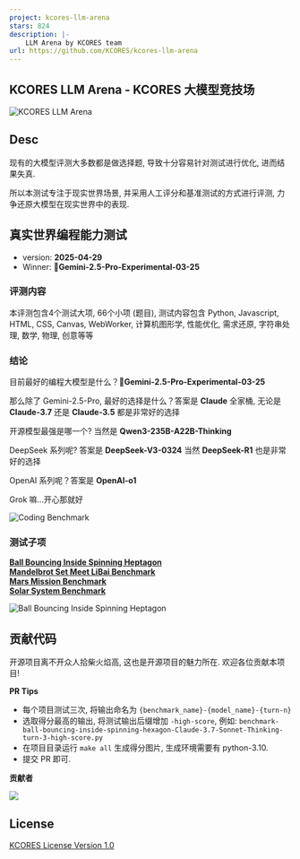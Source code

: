 ```yaml
---
project: kcores-llm-arena
stars: 824
description: |-
    LLM Arena by KCORES team
url: https://github.com/KCORES/kcores-llm-arena
---
```


KCORES LLM Arena - KCORES 大模型竞技场
-------------------------------------


![KCORES LLM Arena](./assets/images/kcores-LLM-arena-banner.png)

## Desc

现有的大模型评测大多数都是做选择题, 导致十分容易针对测试进行优化, 进而结果失真.

所以本测试专注于现实世界场景, 并采用人工评分和基准测试的方式进行评测, 力争还原大模型在现实世界中的表现.




## 真实世界编程能力测试 

- version: **2025-04-29**
- Winner: **👑Gemini-2.5-Pro-Experimental-03-25**

### 评测内容

本评测包含4个测试大项, 66个小项 (题目), 测试内容包含 Python, Javascript, HTML, CSS, Canvas, WebWorker, 计算机图形学, 性能优化, 需求还原, 字符串处理, 数学, 物理, 创意等等

### 结论

目前最好的编程大模型是什么？**👑Gemini-2.5-Pro-Experimental-03-25** 

那么除了 Gemini-2.5-Pro, 最好的选择是什么？答案是 **Claude** 全家桶, 无论是 **Claude-3.7** 还是 **Claude-3.5** 都是非常好的选择

开源模型最强是哪一个? 当然是 **Qwen3-235B-A22B-Thinking**

DeepSeek 系列呢? 答案是 **DeepSeek-V3-0324** 当然 **DeepSeek-R1** 也是非常好的选择

OpenAI 系列呢？答案是 **OpenAI-o1**

Grok 嘛...开心那就好

![Coding Benchmark](./scripts/llm_benchmark_results_normalized.png)


### 测试子项

**[Ball Bouncing Inside Spinning Heptagon](./benchmark-ball-bouncing-inside-spinning-heptagon/README.md)**  
**[Mandelbrot Set Meet LiBai Benchmark](./benchmark-mandelbrot-set-meet-libai/README.md)**  
**[Mars Mission Benchmark](./benchmark-mars-mission/README.md)**  
**[Solar System Benchmark](./benchmark-solar-system/README.md)**  

![Ball Bouncing Inside Spinning Heptagon](./assets/images/ball-bouncing-gif.gif)




## 贡献代码

开源项目离不开众人拾柴火焰高, 这也是开源项目的魅力所在. 欢迎各位贡献本项目!

**PR Tips**

- 每个项目测试三次, 将输出命名为 ```{benchmark_name}-{model_name}-{turn-n} ```
- 选取得分最高的输出, 将测试输出后缀增加 ```-high-score```, 例如: ```benchmark-ball-bouncing-inside-spinning-hexagon-Claude-3.7-Sonnet-Thinking-turn-3-high-score.py```
- 在项目目录运行 ```make all``` 生成得分图片, 生成环境需要有 python-3.10.
- 提交 PR 即可. 

**贡献者**  

<a href="https://github.com/KCORES/kcores-LLM-Arena/graphs/contributors">
  <img src="https://contrib.rocks/image?repo=KCORES/kcores-LLM-Arena" />
</a>



## License

[KCORES License Version 1.0](./LICENSE_zh-CN)

